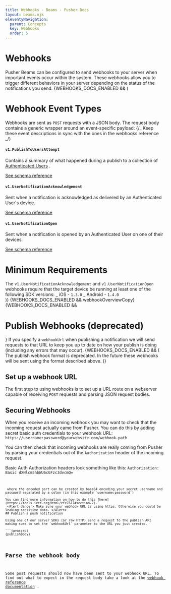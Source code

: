 ```yaml
---
title: Webhooks - Beams - Pusher Docs
layout: beams.njk
eleventyNavigation:
  parent: Concepts
  key: Webhooks
  order: 5
---
```


# Webhooks

Pusher Beams can be configured to send webhooks to your server when important events occur within the system. These webhooks allow you to trigger different behaviors in your server depending on the status of the notifications you send.
{WEBHOOKS_DOCS_ENABLED && (

# Webhook Event Types

Webhooks are sent as `POST` requests with a JSON body. The request body contains a generic wrapper around an event-specific payload:
{/_ Keep these event descriptions in sync with the ones in the webhooks reference _/}

#### `v1.PublishToUsersAttempt`

Contains a summary of what happened during a publish to a collection of [Authenticated Users](/docs/beams/concepts/authenticated-users) .

[See schema reference](/docs/beams/reference/webhooks#v1-publishtousersattempt)

#### `v1.UserNotificationAcknowledgement`

Sent when a notification is acknowledged as delivered by an Authenticated User's device.

[See schema reference](/docs/beams/reference/webhooks#v1-usernotificationacknowledgement)

#### `v1.UserNotificationOpen`

Sent when a notification is opened by an Authenticated User on one of their devices.

[See schema reference](/docs/beams/reference/webhooks#v1-usernotificationopen)

# Minimum Requirements

The `v1.UserNotificationAcknowledgement` and `v1.UserNotificationOpen` webhooks require that the target device be running at least one of the following SDK versions: _ iOS - `1.3.0` _ Android - `1.4.0`  
 )} {WEBHOOKS_DOCS_ENABLED && webhookOverviewCopy} {WEBHOOKS_DOCS_ENABLED &&

# Publish Webhooks (deprecated)

}
If you specify a `webhookUrl` when publishing a notification we will send requests to that URL to keep you up to date on how your publish is doing (including any errors that may occur).
{WEBHOOKS_DOCS_ENABLED && ( <Alert warning> The publish webhook format is deprecated. In the future these webhooks will be sent using the format described above. </Alert> )}

## Set up a webhook URL

The first step to using webhooks is to set up a URL route on a webserver capable of receiving `POST` requests and parsing JSON request bodies.

## Securing Webhooks

When you receive an incoming webhook you may want to check that the incoming request actually came from Pusher. You can do this by adding secret basic auth credentials to your webhook URL: `https://username:password@yourwebsite.com/webhook-path`

You can then check that incoming webhooks are really coming from Pusher by parsing your credentials out of the `Authorization` header of the incoming request.

Basic Auth Authorization headers look something like this: <Code>Authorization: Basic dXNlcm5hbWU6cGFzc3dvcmQ=

````
 where the encoded part can be created by base64 encoding your secret username and password separated by a colon (in this example `username:password`)

You can find more information on how to do this [here](https://tools.ietf.org/html/rfc7617#section-2).
 <Alert danger> Make sure your webhook URL is using https. Otherwise you could be leaking sensitive data. </Alert>
## Publish a push notification

Using one of our server SDKs (or raw HTTP) send a request to the publish API making sure to set the `webhookUrl` parameter to the URL you just created.

```javascrpt
{publishBody}
````

## Parse the webhook body

Some post requests should now have been sent to your webhook URL. To find out what to expect in the request body take a look at the [webhook reference documentation](/docs/beams/reference/webhooks) .
